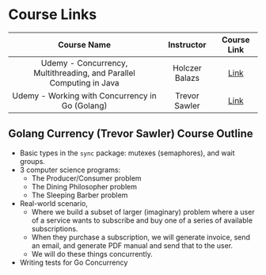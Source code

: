 # Course Links

|                             Course Name                             |   Instructor   |                                     Course Link                                     |
| :-----------------------------------------------------------------: | :------------: | :---------------------------------------------------------------------------------: |
| Udemy - Concurrency, Multithreading, and Parallel Computing in Java | Holczer Balazs | [Link](https://www.udemy.com/course/multithreading-and-parallel-computing-in-java/) |
|           Udemy - Working with Concurrency in Go (Golang)           | Trevor Sawler  |     [Link](https://www.udemy.com/course/working-with-concurrency-in-go-golang/)     |

## Golang Currency (Trevor Sawler) Course Outline

- Basic types in the `sync` package: mutexes (semaphores), and wait groups.
- 3 computer science programs:
  - The Producer/Consumer problem
  - The Dining Philosopher problem
  - The Sleeping Barber problem
- Real-world scenario,
  - Where we build a subset of larger (imaginary) problem where a user of a service wants to subscribe and buy one of a series of available subscriptions.
  - When they purchase a subscription, we will generate invoice, send an email, and generate PDF manual and send that to the user.
  - We will do these things concurrently.
- Writing tests for Go Concurrency
